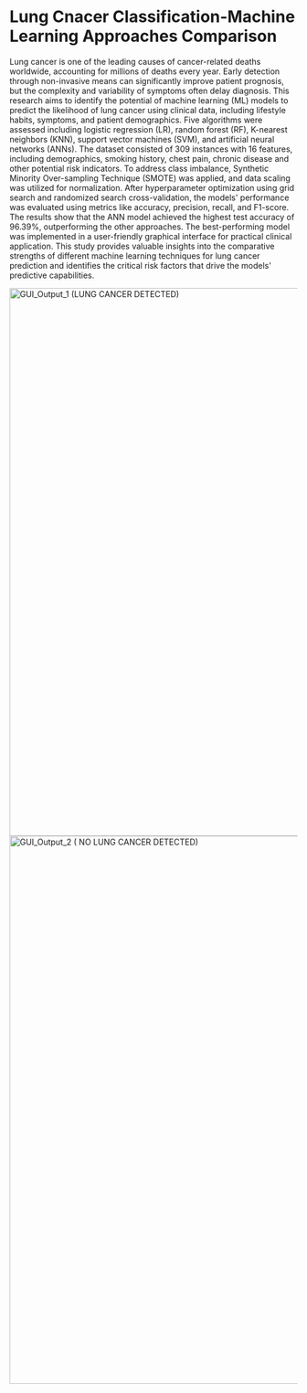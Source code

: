 # Lung Cnacer Classification-Machine Learning Approaches Comparison

Lung cancer is one of the leading causes of cancer-related deaths worldwide, accounting for
millions of deaths every year. Early detection through non-invasive means can significantly
improve patient prognosis, but the complexity and variability of symptoms often delay diagnosis.
This research aims to identify the potential of machine learning (ML) models to predict the
likelihood of lung cancer using clinical data, including lifestyle habits, symptoms, and patient
demographics. Five algorithms were assessed including logistic regression (LR), random forest
(RF), K-nearest neighbors (KNN), support vector machines (SVM), and artificial neural
networks (ANNs). The dataset consisted of 309 instances with 16 features, including
demographics, smoking history, chest pain, chronic disease and other potential risk indicators.
To address class imbalance, Synthetic Minority Over-sampling Technique (SMOTE) was
applied, and data scaling was utilized for normalization. After hyperparameter optimization
using grid search and randomized search cross-validation, the models' performance was
evaluated using metrics like accuracy, precision, recall, and F1-score. The results show that the
ANN model achieved the highest test accuracy of 96.39%, outperforming the other approaches.
The best-performing model was implemented in a user-friendly graphical interface for practical
clinical application. This study provides valuable insights into the comparative strengths of
different machine learning techniques for lung cancer prediction and identifies the critical risk
factors that drive the models' predictive capabilities.


<img width="959" alt="GUI_Output_1 (LUNG CANCER DETECTED)" src="https://github.com/user-attachments/assets/03c9457c-1b3f-4dcf-b315-8b9beea3656f" />




<img width="959" alt="GUI_Output_2 ( NO LUNG CANCER DETECTED)" src="https://github.com/user-attachments/assets/de842c35-d70e-4311-a666-fccef03b20b4" />

